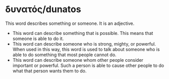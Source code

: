 # δυνατός/dunatos
This word describes something or someone. It is an adjective.
* This word can describe something that is possible. This means that someone is able to do it.
* This word can describe someone who is strong, mighty, or powerful. When used in this way, this word is used to talk about someone who is able to do something that most people cannot do.
* This word can describe someone whom other people consider important or powerful. Such a person is able to cause other people to do what that person wants them to do.

